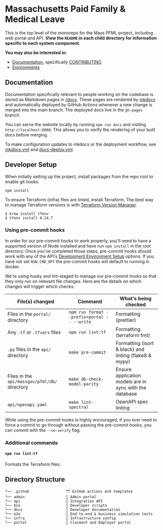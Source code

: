 # Massachusetts Paid Family & Medical Leave

This is the top level of the monorepo for the Mass PFML project, including web portal and API. **View the `README` in each child directory for information specific to each system component.**

**You may also be interested in:**

- [Documentation](https://eolwd.github.io/pfml), specifically [CONTRIBUTING](https://eolwd.github.io/pfml/contributing)
- [Environments](https://lwd.atlassian.net/wiki/spaces/DD/pages/246612440/Environments)

## Documentation

Documentation specifically relevant to people working on the codebase is stored as Markdown pages in [/docs](./docs). These pages are rendered by [mkdocs](https://www.mkdocs.org/) and automatically deployed by GitHub Actions whenever a new change is merged into the main branch. The deployed docs live in the `gh-pages` branch.

You can serve the website locally by running `npm run docs` and visiting `http://localhost:8000`. This allows you to verify the rendering of your built docs before merging.

To make configuration updates to mkdocs or the deployment workflow, see [mkdocs.yml](./mkdocs.yml) and [docs-deploy.yml](./.github/workflows/docs-deploy.yml).

## Developer Setup

When initially setting up the project, install packages from the repo root to enable git hooks.

```
npm install
```

To ensure Terraform (infra) files are linted, install Terraform. The best way to manage Terraform versions is with [Terraform Version Manager](https://github.com/tfutils/tfenv).

```
$ brew install tfenv
$ tfenv install 0.14.7
```

### Using pre-commit hooks

In order for our pre-commit hooks to work properly, you'll need to have a supported version of Node installed and have run `npm install` in the root directory. Once you've completed those steps, pre-commit hooks should work with any of the API's [Development Environment Setup](docs/api/development-environment-setup.md) options. If you have not set `RUN_CMD_OPT` the pre-commit hooks will default to running in docker.

We're using husky and lint-staged to manage our pre-commit hooks so that they only run on relevant file changes. Here are the details on which changes will trigger which checks:

| File(s) changed                               | Command                                | What's being checked                                    |
|-----------------------------------------------|---------------------------------------------|---------------------------------------------------------|
| Files in the `portal/` directory              | `npm run format --prefix=portal -- --write` | Formatting (prettier)                                   |
| Any `.tf` or `.tfvars` files                  | `npm run lint:tf`                           | Formatting (terraform fmt)
| `.py` files in the `api/` directory           | `make pre-commit`                           | Formatting (isort & black) and linting (flake8 & mypy)  |
| Files in the `api/massgov/pfml/db/` directory | `make db-check-model-parity`                | Ensure application models are in sync with the database |
| `api/openapi.yaml`                            | `make lint-spectral`                        | OpenAPI spec linting                                    |

While using the pre-commit hooks is highly encouraged, if you ever need to force a commit to go through without passing the pre-commit hooks, you can commit with the `--no-verify` flag. 

### Additional commands

#### `npm run lint:tf`

Formats the Terraform files.

## Directory Structure

```
└── .github                 🗂 GitHub actions and templates
└── admin                   🔑 Admin portal
└── api                     🔀 Integration API
└── bin                     🤖 Developer scripts
└── docs                    🔖 Developer documentation
└── e2e                     🏁 End-to-end & business simulation tests
└── infra                   🌲 Infrastructure config
└── portal                  🚪 Claimant and Employer portal
```
